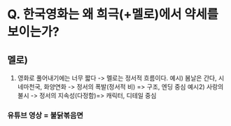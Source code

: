 # Q. 한국영화는 왜 희극(+멜로)에서 약세를 보이는가?

## 멜로)
1. 영화로 풀어내기에는 너무 짧다
	-> 멜로는 정서적 흐름이다.
	  예시) 봄날은 간다, 시네마천국, 화양연화
	     -> 정서의 폭발(정서적 비) => 구조, 엔딩 중심
	  예시2) 사랑의 불시
	     -> 정서의 지속성(다정함)=> 캐릭터, 디테일 중심

### 유튜브 영상 = 불닭볶음면
